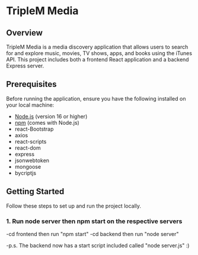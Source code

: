 # TripleM Media

## Overview

TripleM Media is a media discovery application that allows users to search for and explore music, movies, TV shows, apps, and books using the iTunes API. This project includes both a frontend React application and a backend Express server.

## Prerequisites

Before running the application, ensure you have the following installed on your local machine:

- [Node.js](https://nodejs.org/) (version 16 or higher)
- [npm](https://www.npmjs.com/) (comes with Node.js) 
- react-Bootstrap
- axios
- react-scripts
- react-dom
- express
- jsonwebtoken
- mongoose 
- bycriptjs

## Getting Started

Follow these steps to set up and run the project locally.

### 1. Run node server then npm start on the respective servers

-cd frontend then run "npm start"
-cd backend then run "node server" 

-p.s. The backend now has a start script included called "node server.js" :)



